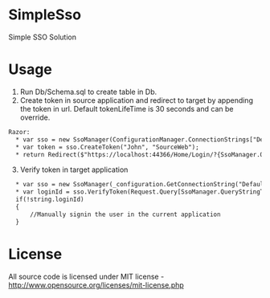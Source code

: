 # SimpleSso
Simple SSO Solution

# Usage
1. Run Db/Schema.sql to create table in Db.
2. Create token in source application and redirect to target by appending the token in url. Default tokenLifeTime is 30 seconds and can be override.
```xml
Razor:
  * var sso = new SsoManager(ConfigurationManager.ConnectionStrings["DefaultConnection"].ConnectionString);
  * var token = sso.CreateToken("John", "SourceWeb");
  * return Redirect($"https://localhost:44366/Home/Login/?{SsoManager.QueryStringToken}={token}");
```
3. Verify token in target application
```xml
  * var sso = new SsoManager(_configuration.GetConnectionString("DefaultConnection"));
  * var loginId = sso.VerifyToken(Request.Query[SsoManager.QueryStringToken]);
  if(!string.loginId)
  {
      //Manually signin the user in the current application
  }
```
# License
All source code is licensed under MIT license - http://www.opensource.org/licenses/mit-license.php
